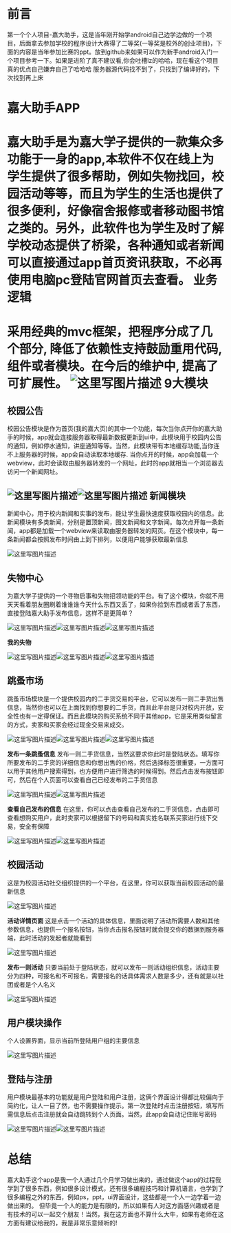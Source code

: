 前言
==================
第一个个人项目-嘉大助手，这是当年刚开始学android自己边学边做的一个项目，后面拿去参加学校的程序设计大赛得了二等奖(一等奖是校外的创业项目)，下面的内容是当年参加比赛的ppt。放到github来如果可以作为新手android入门一个项目参考一下。如果是进阶了真不建议看,你会吐槽lz的哈哈，现在看这个项目真的优点自己嫌弃自己了哈哈哈
服务器源代码找不到了，只找到了编译好的，下次找到再上床



嘉大助手APP
===================
嘉大助手是为嘉大学子提供的一款集众多功能于一身的app,本软件不仅在线上为学生提供了很多帮助，例如失物找回，校园活动等等，而且为学生的生活也提供了很多便利，好像宿舍报修或者移动图书馆之类的。另外，此软件也为学生及时了解学校动态提供了桥梁，各种通知或者新闻可以直接通过app首页资讯获取，不必再使用电脑pc登陆官网首页去查看。
业务逻辑
=================
采用经典的mvc框架，把程序分成了几个部分, 降低了依赖性支持鼓励重用代码, 组件或者模块。在今后的维护中, 提高了可扩展性。
![这里写图片描述](http://img.blog.csdn.net/20160616170551463)
9大模块
=====================
校园公告
--------------------------------
校园公告模块是作为首页(我的嘉大页)的其中一个功能，每次当你点开你的嘉大助手的时候，app就会连接服务器取得最新数据更新到ui中，此模块用于校园内公告的通知，例如停水通知，讲座通知等等。当然，此模块带有本地缓存功能,当你连不上服务器的时候，app会自动读取本地缓存. 当你点开的时候，app会加载一个webview，此时会读取由服务器转发的一个网址，此时的app就相当一个浏览器去访问一个新闻网址。

![这里写图片描述](http://img.blog.csdn.net/20160616170837074)![这里写图片描述](http://img.blog.csdn.net/20160616170847262)
新闻模块
-------------------------
新闻中心，用于校内新闻和实事的发布，能让学生最快速度获取校园内的信息。此新闻模块有多类新闻，分别是置顶新闻，图文新闻和文字新闻。每次点开每一条新闻，app都是加载一个webview来读取由服务器转发的网页。在这个模块中，每一条新闻都会按照发布时间由上到下排列，以便用户能够获取最新信息

![这里写图片描述](http://img.blog.csdn.net/20160616170938323)

失物中心
-----------------------
为嘉大学子提供的一个寻物启事和失物招领功能的平台。有了这个模块，你就不用天天看着朋友圈刷着谁谁谁今天什么东西又丢了，如果你捡到东西或者丢了东西，直接登陆嘉大助手发布信息，这样不是更简单？

![这里写图片描述](http://img.blog.csdn.net/20160616171031888)![这里写图片描述](http://img.blog.csdn.net/20160616171042918)![这里写图片描述](http://img.blog.csdn.net/20160616171052529)

**我的失物**

![这里写图片描述](http://img.blog.csdn.net/20160616171215420)![这里写图片描述](http://img.blog.csdn.net/20160616171224296)![这里写图片描述](http://img.blog.csdn.net/20160616171231640)

跳蚤市场
-------------------------
跳蚤市场模块是一个提供校园内的二手货交易的平台，它可以发布一则二手货出售信息，当然你也可以在上面找到你想要的二手货，而且此平台是只对校内开放，安全性也有一定得保证。而且此模块的购买系统不同于其他app，它是采用类似留言的方式，卖家和买家会经过现金交易来成交。

![这里写图片描述](http://img.blog.csdn.net/20160616171344140)![这里写图片描述](http://img.blog.csdn.net/20160616171351562)![这里写图片描述](http://img.blog.csdn.net/20160616171358204)

**发布一条跳蚤信息**
发布一则二手货信息，当然这要求你此时是登陆状态。填写你所要发布的二手货的详细信息和你想出售的价格，然后选择标签很重要，一方面可以用于其他用户搜索得到，也方便用户进行筛选的时候得到。然后点击发布按钮即可，然后在个人页面可以查看自己已经发布的二手货信息

![这里写图片描述](http://img.blog.csdn.net/20160616171533174)![这里写图片描述](http://img.blog.csdn.net/20160616171542128)

**查看自己发布的信息**
在这里，你可以点击查看自己发布的二手货信息，点击即可查看想购买用户，此时卖家可以根据留下的号码和真实姓名联系买家进行线下交易，安全有保障

![这里写图片描述](http://img.blog.csdn.net/20160616171706207)![这里写图片描述](http://img.blog.csdn.net/20160616171714082)

校园活动
--------------------------
这是为校园活动社交组织提供的一个平台，在这里，你可以获取当前校园活动的最新信息

![这里写图片描述](http://img.blog.csdn.net/20160616171813641)

**活动详情页面**
这是点击一个活动的具体信息，里面说明了活动所需要人数和其他参数信息，也提供一个报名按钮，当你点击报名按钮时就会提交你的数据到服务器端，此时活动的发起者就能看到

![这里写图片描述](http://img.blog.csdn.net/20160616171853288)

**发布一则活动**
只要当前处于登陆状态，就可以发布一则活动组织信息，活动主要分为四种，可报名和不可报名，需要报名的话具体需求人数是多少，还有就是以社团或者是个人名义

![这里写图片描述](http://img.blog.csdn.net/20160616172015408)

用户模块操作
----------------------
个人设置界面，显示当前所登陆用户组的主要信息

![这里写图片描述](http://img.blog.csdn.net/20160616172253799)

登陆与注册
-----------------------
用户模块最基本的功能就是用户登陆和用户注册，这俩个界面设计得都比较偏向于简约化，让人一目了然，也不需要操作提示。第一次登陆时点击注册按钮，填写所需信息后点击注册就会自动跳转到个人页面。当然，此app会自动记住账号密码

![这里写图片描述](http://img.blog.csdn.net/20160616172419562)![这里写图片描述](http://img.blog.csdn.net/20160616172427390)

总结
====================
嘉大助手这个app是我一个人通过几个月学习做出来的，通过做这个app的过程我学到了很多东西，例如很多设计模式，还有很多编程技巧和计算机语言，也学到了很多编程之外的东西，例如ps，ppt，ui界面设计，这些都是一个人一边学着一边做出来的。
但毕竟一个人的能力是有限的，所以如果有人对这方面感兴趣或者是有技术的可以一起交个朋友！当然，我在这方面也不算什么大牛，如果有老师在这方面有建议给我的，我是非常乐意倾听的!
